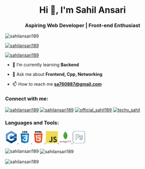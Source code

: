 <h1 align="center">Hi 👋, I'm Sahil Ansari</h1>
<h3 align="center">Aspiring Web Developer | Front-end Enthusiast</h3>

<p align="left"> <img src="https://komarev.com/ghpvc/?username=sahilansari189&label=Profile%20views&color=0e75b6&style=flat" alt="sahilansari189" /> </p>

<p align="left"> <a href="https://github.com/ryo-ma/github-profile-trophy"><img src="https://github-profile-trophy.vercel.app/?username=sahilansari189" alt="sahilansari189" /></a> </p>

<p align="left"> <a href="https://twitter.com/sahilansari189" target="blank"><img src="https://img.shields.io/twitter/follow/sahilansari189?logo=twitter&style=for-the-badge" alt="sahilansari189" /></a> </p>

- 🌱 I’m currently learning **Backend**

- 💬 Ask me about **Frontend, Cpp, Networking**

- 📫 How to reach me **sa760887@gmail.com**

<h3 align="left">Connect with me:</h3>
<p align="left">
<a href="https://twitter.com/sahilansari189" target="blank"><img align="center" src="https://raw.githubusercontent.com/rahuldkjain/github-profile-readme-generator/master/src/images/icons/Social/twitter.svg" alt="sahilansari189" height="30" width="40" /></a>
<a href="https://linkedin.com/in/sahilansari189" target="blank"><img align="center" src="https://raw.githubusercontent.com/rahuldkjain/github-profile-readme-generator/master/src/images/icons/Social/linked-in-alt.svg" alt="sahilansari189" height="30" width="40" /></a>
<a href="https://instagram.com/official_sahil189" target="blank"><img align="center" src="https://raw.githubusercontent.com/rahuldkjain/github-profile-readme-generator/master/src/images/icons/Social/instagram.svg" alt="official_sahil189" height="30" width="40" /></a>
<a href="https://www.youtube.com/c/techy_sahil" target="blank"><img align="center" src="https://raw.githubusercontent.com/rahuldkjain/github-profile-readme-generator/master/src/images/icons/Social/youtube.svg" alt="techy_sahil" height="30" width="40" /></a>
</p>

<h3 align="left">Languages and Tools:</h3>
<p align="left"> <a href="https://www.w3schools.com/cpp/" target="_blank" rel="noreferrer"> <img src="https://raw.githubusercontent.com/devicons/devicon/master/icons/cplusplus/cplusplus-original.svg" alt="cplusplus" width="40" height="40"/> </a> <a href="https://www.w3schools.com/css/" target="_blank" rel="noreferrer"> <img src="https://raw.githubusercontent.com/devicons/devicon/master/icons/css3/css3-original-wordmark.svg" alt="css3" width="40" height="40"/> </a> <a href="https://www.w3.org/html/" target="_blank" rel="noreferrer"> <img src="https://raw.githubusercontent.com/devicons/devicon/master/icons/html5/html5-original-wordmark.svg" alt="html5" width="40" height="40"/> </a> <a href="https://developer.mozilla.org/en-US/docs/Web/JavaScript" target="_blank" rel="noreferrer"> <img src="https://raw.githubusercontent.com/devicons/devicon/master/icons/javascript/javascript-original.svg" alt="javascript" width="40" height="40"/> </a> <a href="https://www.mongodb.com/" target="_blank" rel="noreferrer"> <img src="https://raw.githubusercontent.com/devicons/devicon/master/icons/mongodb/mongodb-original-wordmark.svg" alt="mongodb" width="40" height="40"/> </a> <a href="https://www.photoshop.com/en" target="_blank" rel="noreferrer"> <img src="https://raw.githubusercontent.com/devicons/devicon/master/icons/photoshop/photoshop-line.svg" alt="photoshop" width="40" height="40"/> </a> </p>

<p><img align="left" src="https://github-readme-stats.vercel.app/api/top-langs?username=sahilansari189&show_icons=true&locale=en&layout=compact" alt="sahilansari189" /></p>

<p>&nbsp;<img align="center" src="https://github-readme-stats.vercel.app/api?username=sahilansari189&show_icons=true&locale=en" alt="sahilansari189" /></p>

<p><img align="center" src="https://github-readme-streak-stats.herokuapp.com/?user=sahilansari189&" alt="sahilansari189" /></p>

